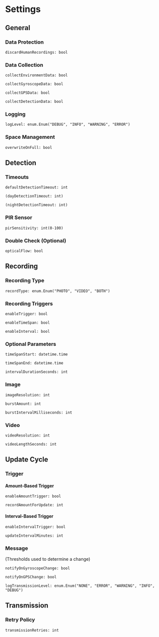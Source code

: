 # Settings

## General

### Data Protection 

`discardHumanRecordings: bool`

### Data Collection

`collectEnvironmentData: bool`

`collectGyroscopeData: bool`

`collectGPSData: bool`

`collectDetectionData: bool`

### Logging

`logLevel: enum.Enum("DEBUG", "INFO", "WARNING", "ERROR")`

### Space Management

`overwriteOnFull: bool`

## Detection

### Timeouts

`defaultDetectionTimeout: int`

`(dayDetectionTimeout: int)`

`(nightDetectionTimeout: int)`

### PIR Sensor

`pirSensitivity: int(0-100)`

### Double Check (Optional)

`opticalFlow: bool`

## Recording

### Recording Type

`recordType: enum.Enum("PHOTO", "VIDEO", "BOTH")`

### Recording Triggers

`enableTrigger: bool`

`enableTimeSpan: bool`

`enableInterval: bool`

### Optional Parameters

`timeSpanStart: datetime.time`

`timeSpanEnd: datetime.time`

`intervalDurationSeconds: int`

### Image

`imageResolution: int`

`burstAmount: int`

`burstIntervalMilliseconds: int`

### Video

`videoResolution: int`

`videoLengthSeconds: int`

## Update Cycle

### Trigger

#### Amount-Based Trigger

`enableAmountTrigger: bool`

`recordAmountForUpdate: int`

#### Interval-Based Trigger

`enableIntervalTrigger: bool`

`updateIntervalMinutes: int`

### Message

(Thresholds used to determine a change)

`notifyOnGyroscopeChange: bool`

`notifyOnGPSChange: bool`

`logTransmissionLevel: enum.Enum("NONE", "ERROR", "WARNING", "INFO", "DEBUG")`

## Transmission

### Retry Policy

`transmissionRetries: int`
